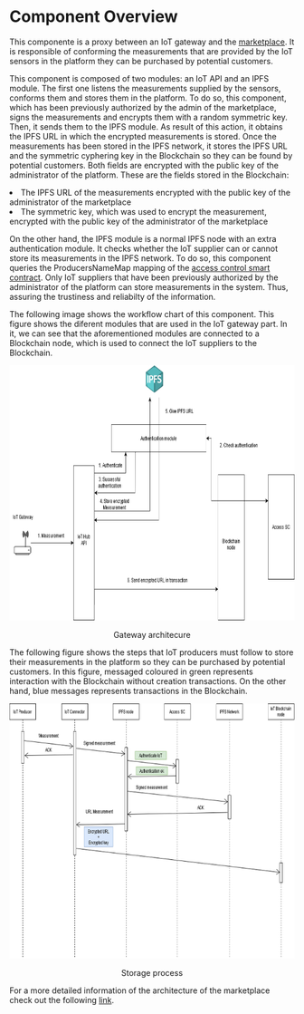 # Component Overview
This componente is a proxy between an IoT gateway and the <a href="https://github.com/igonzaleztak/marketplace">marketplace</a>. It is responsible of conforming the measurements that are provided by the IoT sensors in the platform they can be purchased by potential customers.
<p></p>
This component is composed of two modules: an IoT API and an IPFS module. The first one listens the measurements supplied by the sensors, conforms them and stores them in the platform. To do so, this component, which has been previously authorized by the admin of the marketplace, signs the measurements and encrypts them with a random symmetric key. Then, it sends them to the IPFS module. As result of this action, it obtains the IPFS URL in which the encrypted measurements is stored. Once the measurements has been stored in the IPFS network, it stores the IPFS URL and the symmetric cyphering key in the Blockchain so they can be found by potential customers. Both fields are encrypted with the public key of the administrator of the platform. These are the fields stored in the Blockchain:
<p></P>
<li>The IPFS URL of the measurements encrypted with the public key of the administrator of the marketplace</li>
<li>The symmetric key, which was used to encrypt the measurement, encrypted with the public key of the administrator of the marketplace </li>
<p></p>
On the other hand, the IPFS module is a normal IPFS node with an extra authentication module. It checks whether the IoT supplier can or cannot store its measurements in the IPFS network. To do so, this component queries the ProducersNameMap mapping of the <a href="https://github.com/igonzaleztak/marketplace/blob/ipfs-alternative/storage/contracts/accessContract/accessContract.sol">access control smart contract</a>. Only IoT suppliers that have been previously authorized by the administrator of the platform can store measurements in the system. Thus, assuring the trustiness and reliabilty of the information.
<p></p>
The following image shows the workflow chart of this component. This figure shows the diferent modules that are used in the IoT gateway part. In it, we can see that the aforementioned modules are connected to a Blockchain node, which is used to connect the IoT suppliers to the Blockchain.
<p></p>
<p align="center">
  <img src="docs\images\iot-gateway-workflow.png" height="450px" width="800px" alt="Image">
  <p align="center" id="gen-arch">Gateway architecure</p>
</p>
<p></p>
The following figure shows the steps that IoT producers must follow to store their measurements in the platform so they can be purchased by potential customers. In this figure, messaged coloured in green represents interaction with the Blockchain without creation transactions. On the other hand, blue messages represents transactions in the Blockchain.
<p></p>
<p align="center">
  <img src="docs\images\auth-scheme.png" height="450px" width="800px" alt="Image">
  <p align="center" id="communication-scheme">Storage process</p>
</p>
<p></p>
For a more detailed information of the architecture of the marketplace check out the following <a href="https://github.com/igonzaleztak/marketplace">link</a>.